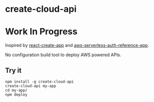 # create-cloud-api

# Work In Progress

Inspired by [react-create-app](https://github.com/facebookincubator/create-react-app) and [aws-serverless-auth-reference-app](https://github.com/awslabs/aws-serverless-auth-reference-app).

No configuration build tool to deploy AWS powered APIs.

## Try it

```
npm install -g create-cloud-api
create-cloud-api my-app
cd my-app/
npm deploy
```